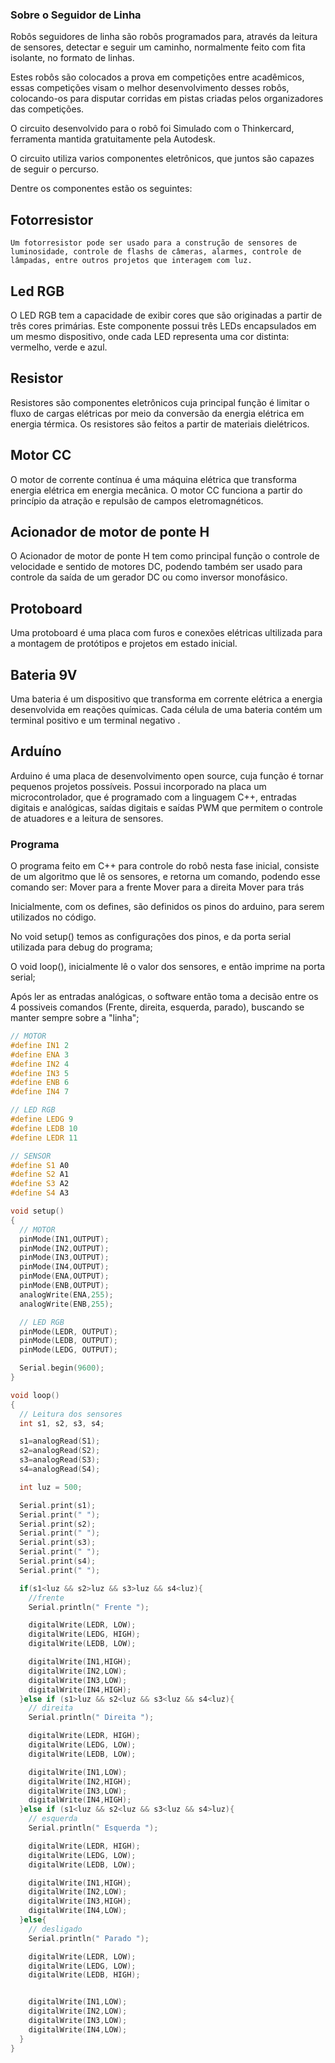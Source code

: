 ### Sobre o Seguidor de Linha

Robôs seguidores de linha são robôs programados para, através da leitura de sensores, detectar e seguir um caminho, normalmente feito com fita isolante, no formato de linhas.

Estes robôs são colocados a prova em competições entre acadêmicos, essas competições visam o melhor desenvolvimento desses robôs, colocando-os para disputar corridas em pistas criadas pelos organizadores das competições.

O circuito desenvolvido para o robô foi Simulado com o Thinkercard, ferramenta mantida gratuitamente pela Autodesk.

O circuito utiliza varios componentes eletrônicos, que juntos são capazes de seguir o percurso.

Dentre os componentes estão os seguintes:

## Fotorresistor

    Um fotorresistor pode ser usado para a construção de sensores de luminosidade, controle de flashs de câmeras, alarmes, controle de lâmpadas, entre outros projetos que interagem com luz.

## Led RGB

O LED RGB tem a capacidade de exibir cores que são originadas a partir de três cores primárias.
Este componente possui três LEDs encapsulados em um mesmo dispositivo, onde cada LED representa uma cor distinta: vermelho, verde e azul.

## Resistor

Resistores são componentes eletrônicos cuja principal função é limitar o fluxo de cargas elétricas por meio da conversão da energia elétrica em energia térmica.
Os resistores são feitos a partir de materiais dielétricos.

## Motor CC

O motor de corrente contínua é uma máquina elétrica que transforma energia elétrica em energia mecânica.
O motor CC funciona a partir do princípio da atração e repulsão de campos eletromagnéticos.

## Acionador de motor de ponte H

O Acionador de motor de ponte H tem como principal função o controle de velocidade e sentido de motores DC, podendo também ser usado para controle da saída de um gerador DC ou como inversor monofásico.

## Protoboard

Uma protoboard é uma placa com furos e conexões elétricas ultilizada para a montagem de protótipos e projetos em estado inicial.

## Bateria 9V

Uma bateria é um dispositivo que transforma em corrente elétrica a energia desenvolvida em reações químicas. Cada célula de uma bateria contém um terminal positivo e um terminal negativo .

## Arduíno

Arduino é uma placa de desenvolvimento open source, cuja função é tornar pequenos projetos possíveis.
Possui incorporado na placa um microcontrolador, que é programado com a linguagem C++, entradas digitais e analógicas, saídas digitais e saídas PWM que permitem o controle de atuadores e a leitura de sensores.

### Programa

O programa feito em C++ para controle do robô nesta fase inicial, consiste de um algoritmo que lê os sensores, e retorna um comando, podendo esse comando ser:
Mover para a frente
Mover para a direita
Mover para trás

Inicialmente, com os defines, são definidos os pinos do arduino, para serem utilizados no código.

No void setup() temos as configurações dos pinos, e da porta serial utilizada para debug do programa;

O void loop(), inicialmente lê o valor dos sensores, e então imprime na porta serial;

Após ler as entradas analógicas, o software então toma a decisão entre os 4 possiveis comandos (Frente, direita, esquerda, parado), buscando se manter sempre sobre a "linha";

```C++
// MOTOR
#define IN1 2
#define ENA 3
#define IN2 4
#define IN3 5
#define ENB 6
#define IN4 7

// LED RGB
#define LEDG 9
#define LEDB 10
#define LEDR 11

// SENSOR
#define S1 A0
#define S2 A1
#define S3 A2
#define S4 A3

void setup()
{
  // MOTOR
  pinMode(IN1,OUTPUT);
  pinMode(IN2,OUTPUT);
  pinMode(IN3,OUTPUT);
  pinMode(IN4,OUTPUT);
  pinMode(ENA,OUTPUT);
  pinMode(ENB,OUTPUT);
  analogWrite(ENA,255);
  analogWrite(ENB,255);

  // LED RGB
  pinMode(LEDR, OUTPUT);
  pinMode(LEDB, OUTPUT);
  pinMode(LEDG, OUTPUT);

  Serial.begin(9600);
}

void loop()
{
  // Leitura dos sensores
  int s1, s2, s3, s4;

  s1=analogRead(S1);
  s2=analogRead(S2);
  s3=analogRead(S3);
  s4=analogRead(S4);

  int luz = 500;

  Serial.print(s1);
  Serial.print(" ");
  Serial.print(s2);
  Serial.print(" ");
  Serial.print(s3);
  Serial.print(" ");
  Serial.print(s4);
  Serial.print(" ");

  if(s1<luz && s2>luz && s3>luz && s4<luz){
    //frente
    Serial.println(" Frente ");

    digitalWrite(LEDR, LOW);
    digitalWrite(LEDG, HIGH);
    digitalWrite(LEDB, LOW);

    digitalWrite(IN1,HIGH);
  	digitalWrite(IN2,LOW);
  	digitalWrite(IN3,LOW);
  	digitalWrite(IN4,HIGH);
  }else if (s1>luz && s2<luz && s3<luz && s4<luz){
    // direita
    Serial.println(" Direita ");

    digitalWrite(LEDR, HIGH);
    digitalWrite(LEDG, LOW);
    digitalWrite(LEDB, LOW);

    digitalWrite(IN1,LOW);
    digitalWrite(IN2,HIGH);
    digitalWrite(IN3,LOW);
    digitalWrite(IN4,HIGH);
  }else if (s1<luz && s2<luz && s3<luz && s4>luz){
    // esquerda
    Serial.println(" Esquerda ");

    digitalWrite(LEDR, HIGH);
    digitalWrite(LEDG, LOW);
    digitalWrite(LEDB, LOW);

    digitalWrite(IN1,HIGH);
    digitalWrite(IN2,LOW);
    digitalWrite(IN3,HIGH);
    digitalWrite(IN4,LOW);
  }else{
    // desligado
    Serial.println(" Parado ");

    digitalWrite(LEDR, LOW);
    digitalWrite(LEDG, LOW);
    digitalWrite(LEDB, HIGH);


    digitalWrite(IN1,LOW);
    digitalWrite(IN2,LOW);
    digitalWrite(IN3,LOW);
    digitalWrite(IN4,LOW);
  }
}

```
